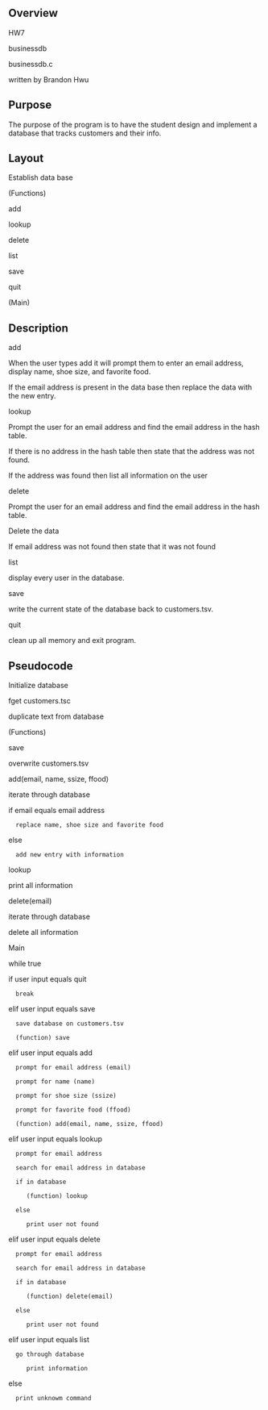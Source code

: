 ## Overview

HW7

businessdb

businessdb.c

written by Brandon Hwu

## Purpose

The purpose of the program is to have the student design and implement a database that tracks customers and their info.

## Layout

Establish data base

(Functions)

add

lookup

delete

list

save

quit

(Main)

## Description

add 

When the user types add it will prompt them to enter an email address, display name, shoe size, and favorite food.

If the email address is present in the data base then replace the data with the new entry.

lookup

Prompt the user for an email address and find the email address in the hash table.

If there is no address in the hash table then state that the address was not found.

If the address was found then list all information on the user

delete

Prompt the user for an email address and find the email address in the hash table.

Delete the data

If email address was not found then state that it was not found

list

display every user in the database.

save

write the current state of the database back to customers.tsv.

quit

clean up all memory and exit program.



## Pseudocode

Initialize database

fget customers.tsc

duplicate text from database


(Functions)

save

overwrite customers.tsv


add(email, name, ssize, ffood)

iterate through database

   if email equals email address 

      replace name, shoe size and favorite food

   else

      add new entry with information


lookup

   print all information


delete(email)

iterate through database

   delete all information


Main

while true

   if user input equals quit

      break

   elif user input equals save

      save database on customers.tsv

      (function) save

   elif user input equals add

      prompt for email address (email)

      prompt for name (name)

      prompt for shoe size (ssize)

      prompt for favorite food (ffood)

      (function) add(email, name, ssize, ffood)

   elif user input equals lookup

      prompt for email address

      search for email address in database

      if in database 

         (function) lookup

      else 

         print user not found

   elif user input equals delete

      prompt for email address

      search for email address in database

      if in database

         (function) delete(email)

      else 

         print user not found

   elif user input equals list

      go through database

         print information

   else

      print unknowm command


